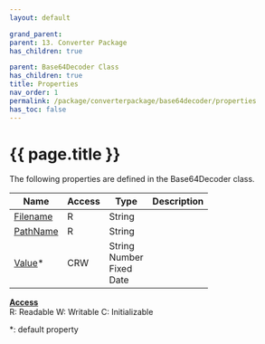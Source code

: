 ```yaml
---
layout: default

grand_parent: 
parent: 13. Converter Package
has_children: true

parent: Base64Decoder Class
has_children: true
title: Properties
nav_order: 1
permalink: /package/converterpackage/base64decoder/properties
has_toc: false
---
```

# {{ page.title }}

The following properties are defined in the Base64Decoder class.

|Name       | Access | Type   | Description |
|----------	|--------|--------|-------------|
| [Filename](/package/converterpackage/base64decoder/properties/filename) | R | String | |
| [PathName](/package/converterpackage/base64decoder/properties/pathname) | R | String | |
| [Value](/package/converterpackage/base64decoder/properties/value)* | CRW | String<br>Number<br>Fixed<br>Date | |

<u><b>Access</b></u><br>
R: Readable
W: Writable
C: Initializable

*: default property